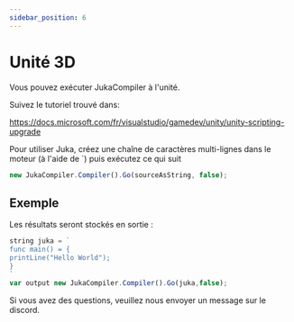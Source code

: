 ```yaml
---
sidebar_position: 6
---
```


# Unité 3D

Vous pouvez exécuter JukaCompiler à l'unité.

Suivez le tutoriel trouvé dans:

https://docs.microsoft.com/fr/visualstudio/gamedev/unity/unity-scripting-upgrade

Pour utiliser Juka, créez une chaîne de caractères multi-lignes dans le moteur (à l'aide de `) puis exécutez ce qui suit

```jsx
new JukaCompiler.Compiler().Go(sourceAsString, false);
```

## Exemple

Les résultats seront stockés en sortie :

```jsx
string juka = `
func main() = {
printLine("Hello World");
}
`
var output new JukaCompiler.Compiler().Go(juka,false);
```

Si vous avez des questions, veuillez nous envoyer un message sur le discord.
